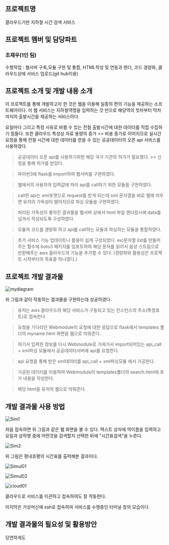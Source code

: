 ## 프로젝트명
클라우드기반 지하철 시간 검색 서비스


## 프로젝트 멤버 및 담당파트
### 조재우(1인 팀)
수행작업 : 웹서버 구축,모듈 구현 및 통합, HTML작성 및 연동과 렌더, 코드 경량화, 클라우드상에 서비스 업로드(git hub이용)


## 프로젝트 소개 및 개발 내용 소개
이 프로젝트를 통해 개발하고자 한 것은 웹을 이용해 일종의 편의 기능을 제공하는 소프트웨어이다.
이 웹 서비스는 지하철역명을 입력하는 것 만으로 해당역의 첫차부터 막차까지의 출발시간을 제공하는 서비스이다.

요일마다 그리고 특정 사유로 바뀔 수 있는 전철 출발시간에 대한 데이터를 직접 수집하기 힘들다. 
또한 클라우드 특성상 자료 용량의 증가 >> 비용 증가로 이어지므로 실시간 요청을 통해 전철 시간에 대한 데이터를 얻을 수 있는 공공데이터의 오픈 api 서비스를 사용하였다.

>공공데이터 오픈 api를 사용하기위한 해당 국가 기관의 허가가 필요했다. >> 신청을 통해 허가를 받았다.

>파이썬3에 flask를 import하여 웹서버를 구현하였다.

>웹에서의 사용자의 입력값에 따라 api를 call하기 위한 모듈을 구현하였다.

>call한 api는 xml포맷으로 request를 받게 되는데 xml 문자열을 바로 웹에 띄우면 유저의 가독성이 떨어지므로 파싱 모듈을 구현하였다.

>처리된 가독성이 좋아진 결과물을 웹서버 상에서 html 파일 렌더링시에 data를 넘겨서 작성되도록 구성하였다.

>모듈의 코드를 경량화 하고 api를 call하는 모듈과 파싱하는 모듈을 통합하였다.

>추가 서비스 기능 업데이트나 활용이 쉽게 구성되었다. ex)문자열 list를 만들어주는 함수에 boto3 패키지를 임포트하여 해당 문자를 읽어서 음성 스트림으로 반환해주는 aws 클라우드의 기능을 추가할 수 있다. (경량화와 활용성은 프로젝트 시작부터의 목표중 하나였다.)


## 프로젝트 개발 결과물
![mydiagram](https://user-images.githubusercontent.com/74773343/101609340-353b4600-3a4a-11eb-93a9-4a1ebde81317.PNG)

위 그림과 같이 작동하는 결과물을 구현하는데 성공하였다.

>유저는 aws 클라우드의 해당 서비스가 구동되고 있는 인스턴스의 주소(특정포트)로 접속한다.

>요청을 기다리던 Webmodule이 요청에 대한 응답으로 flask에서 templates 폴더의 myname.html 화면을 웹으로 띄워준다.

>여기서 입력한 정보를 다시 Webmodule로 가져가서 import되어있는 api_call + xml파싱 모듈에서 공공데이터서버에 api를 요청한다.

>api 요청을 통해 받은 xml데이터를 api_call + xml파싱모듈 에서 가공한다.

>가공된 데이터를 이용하여 Webmodule이 templates폴더의 search.html에 추가 내용을 작성한다.

>해당 html을 유저의 웹으로 띄워준다.

## 개발 결과물 사용 방법
![Sim1](https://user-images.githubusercontent.com/74773343/101612889-7d5c6780-3a4e-11eb-837a-9b5491e10b6c.PNG)

처음 접속하면 위 그림과 같은 웹 화면을 볼 수 있다.
텍스트 상자에 역이름을 입력하고 요일과 상하행 중에 어떤것을 검색할지 선택한 뒤에 "시간표검색"을 누른다.


![Sim2](https://user-images.githubusercontent.com/74773343/101612902-81888500-3a4e-11eb-924e-b5689a3e9fba.PNG)

위 그림은 평내호평의 시간표를 출력해본 결과이다.


![Simul01](https://user-images.githubusercontent.com/74773343/101614794-b85f9a80-3a50-11eb-9381-6c610980c306.PNG)

![Simul02](https://user-images.githubusercontent.com/74773343/101614803-bac1f480-3a50-11eb-8163-5a8c5e1a7a5d.PNG)

![cloud01](https://user-images.githubusercontent.com/74773343/101614816-bd244e80-3a50-11eb-89b9-95f9e05d38bf.PNG)

클라우드로 서비스를 이관하고 접속하여도 잘 작동한다.

마지막은 가상머신에 ssh로 접속하여 서비스를 수행중인 터미널 창의 모습이다.

## 개발 결과물의 필요성 및 활용방안
당연하게도 
